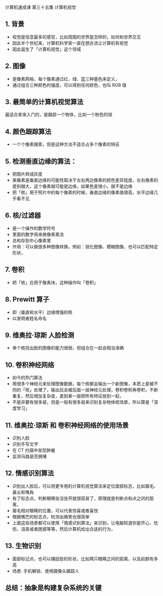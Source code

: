 计算机速成课 第三十五集 计算机视觉

## 1. 背景
- 视觉是信息最多的感官，比如周围的世界是怎样的，如何和世界交互
- 因此半个世纪来，计算机科学家一直在想办法让计算机有视觉
- 因此诞生了「计算机视觉」这个领域

## 2. 图像
- 是像素网格，每个像素通过红、绿、蓝三种基色来定义，
- 通过组合三种颜色的强度，可以得到任何颜色，也叫 RGB 值

## 3. 最简单的计算机视觉算法
最适合拿来入门的，是跟踪一个物体，比如一个粉色的球

## 4. 颜色跟踪算法
- 一个个像素搜索，但是这种方法不适合占多个像素的特征

## 5. 检测垂直边缘的算法： 
- 把图片转成灰度
- 某像素是垂直边缘的可能性取决于左右两边像素的颜色差异程度，左右像素的差别越大，这个像素越可能是边缘，如果色差很小，就不是边缘
- 把「核」用于照片中的每个像素的时候，垂直边缘的像素值很高，水平边缘几乎看不见
 
## 6. 核/过滤器
- 是一个操作的数学符号
- 里面的数字用来做像素乘法
- 总和存到中心像素里
- 作用：可以做很多种图像转换。例如：锐化图像、模糊图像，也可以匹配特定形状，


## 7. 卷积
- 把「核」应用于像素块，这种操作叫「卷积」


## 8. Prewitt 算子
- 即（垂直和水平）边缘增强的核
- 以发明者姓名命名

## 9. 维奥拉·琼斯 人脸检测
- 单个核找出脸的图像的能力很弱，但组合在一起会相当准确

## 10. 卷积神经网络
- 如今的热门算法
- 用很多个神经元来处理图像数据，每个核都会输出一个新图像，本质上是被不同的「核」处理了，输出后会被后面一层神经元处理，卷积卷积再卷积，不断重复，然后增加复杂度，直到某一层把所有特征放到一起，
- 不是非要有很多层，但是一般有很多层来识别复杂物体核场景，所以算是「深度学习」

## 11. 维奥拉·琼斯 和 卷积神经网络的使用场景
- 识别人脸
- 识别手写文字
- 在 CT 扫描中发现肿瘤
- 监测马路是否拥堵

## 12. 情感识别算法
- 识别出人脸后，可以用更专用的计算机视觉算法来定位面部标志，比如眉毛、鼻尖和嘴角
- 有了标志点，判断眼睛张没张开就很容易了，原理就是判断点和点之间的距离，
-  眉毛相对眼睛的位置，可以代表惊喜或者喜悦
-  根据嘴巴的标志点，检测出微笑也很简单
-  上面这些场景都可以使用「情感识别算法」来识别，让电脑知道你是开心、忧伤、沮丧或者困惑等等，然后计算机给出合适的行为，

## 13. 生物识别
- 面部标记点，也可以捕捉脸的形状，比如两只眼睛之间的距离，以及前额有多高
- 场景: 手机解锁、使用摄像头跟踪人

##  总结：抽象是构建复杂系统的关键
